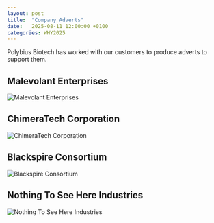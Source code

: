```yaml
---
layout: post
title:  "Company Adverts"
date:   2025-08-11 12:00:00 +0100
categories: WHY2025
---
```


Polybius Biotech has worked with our customers to produce adverts to support them.

## Malevolant Enterprises
![Malevolant Enterprises](https://gen.polyb.io/assets/img/MalevolantEnterprisesAdvert1.png "Malevolant Enterprises Advert")

## ChimeraTech Corporation
![ChimeraTech Corporation](https://gen.polyb.io/assets/img/ChimeraTechAdvert1.png "ChimeraTech Corporation Advert")

## Blackspire Consortium
![Blackspire Consortium](https://gen.polyb.io/assets/img/BlackSpireAdvert1.png "Blackspire Consortium Advert")

## Nothing To See Here Industries
![Nothing To See Here Industries](https://gen.polyb.io/assets/img/NothingToSeeHereAdvert1.png "Nothing To See Here Industries Advert")

